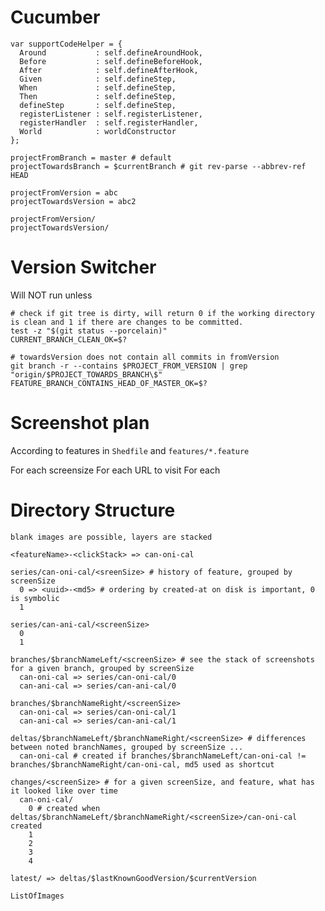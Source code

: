 # Cucumber

    var supportCodeHelper = {
      Around           : self.defineAroundHook,
      Before           : self.defineBeforeHook,
      After            : self.defineAfterHook,
      Given            : self.defineStep,
      When             : self.defineStep,
      Then             : self.defineStep,
      defineStep       : self.defineStep,
      registerListener : self.registerListener,
      registerHandler  : self.registerHandler,
      World            : worldConstructor
    };

    projectFromBranch = master # default
    projectTowardsBranch = $currentBranch # git rev-parse --abbrev-ref HEAD

    projectFromVersion = abc
    projectTowardsVersion = abc2
    
    projectFromVersion/
    projectTowardsVersion/

# Version Switcher

Will NOT run unless

    # check if git tree is dirty, will return 0 if the working directory is clean and 1 if there are changes to be committed.
    test -z "$(git status --porcelain)"
    CURRENT_BRANCH_CLEAN_OK=$?

    # towardsVersion does not contain all commits in fromVersion
    git branch -r --contains $PROJECT_FROM_VERSION | grep "origin/$PROJECT_TOWARDS_BRANCH\$"
    FEATURE_BRANCH_CONTAINS_HEAD_OF_MASTER_OK=$?

# Screenshot plan

According to features in `Shedfile` and `features/*.feature`

For each screensize
  For each URL to visit
    For each 

# Directory Structure

    blank images are possible, layers are stacked

    <featureName>-<clickStack> => can-oni-cal

    series/can-oni-cal/<sreenSize> # history of feature, grouped by screenSize
      0 => <uuid>-<md5> # ordering by created-at on disk is important, 0 is symbolic
      1

    series/can-ani-cal/<screenSize>
      0
      1

    branches/$branchNameLeft/<screenSize> # see the stack of screenshots for a given branch, grouped by screenSize
      can-oni-cal => series/can-oni-cal/0
      can-ani-cal => series/can-ani-cal/0

    branches/$branchNameRight/<screenSize>
      can-oni-cal => series/can-oni-cal/1
      can-ani-cal => series/can-ani-cal/1

    deltas/$branchNameLeft/$branchNameRight/<screenSize> # differences between noted branchNames, grouped by screenSize ...
      can-oni-cal # created if branches/$branchNameLeft/can-oni-cal != branches/$branchNameRight/can-oni-cal, md5 used as shortcut
        
    changes/<screenSize> # for a given screenSize, and feature, what has it looked like over time
      can-oni-cal/
        0 # created when deltas/$branchNameLeft/$branchNameRight/<screenSize>/can-oni-cal created
        1
        2
        3
        4

    latest/ => deltas/$lastKnownGoodVersion/$currentVersion

    ListOfImages

